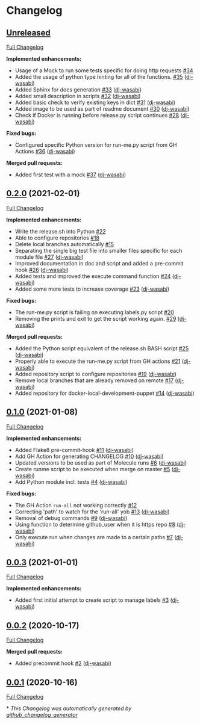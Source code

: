 # Changelog

## [Unreleased](https://github.com/dj-wasabi/dj-wasabi-release/tree/HEAD)

[Full Changelog](https://github.com/dj-wasabi/dj-wasabi-release/compare/0.2.0...HEAD)

**Implemented enhancements:**

- Usage of a Mock to run some tests specific for doing http requests [\#34](https://github.com/dj-wasabi/dj-wasabi-release/issues/34)
- Added the usage of python type hinting for all of the functions. [\#35](https://github.com/dj-wasabi/dj-wasabi-release/pull/35) ([dj-wasabi](https://github.com/dj-wasabi))
- Added Sphinx for docs generation [\#33](https://github.com/dj-wasabi/dj-wasabi-release/pull/33) ([dj-wasabi](https://github.com/dj-wasabi))
- Added small description in scripts [\#32](https://github.com/dj-wasabi/dj-wasabi-release/pull/32) ([dj-wasabi](https://github.com/dj-wasabi))
- Added basic check to verify existing keys in dict [\#31](https://github.com/dj-wasabi/dj-wasabi-release/pull/31) ([dj-wasabi](https://github.com/dj-wasabi))
- Added image to be used as part of readme document [\#30](https://github.com/dj-wasabi/dj-wasabi-release/pull/30) ([dj-wasabi](https://github.com/dj-wasabi))
- Check if Docker is running before release.py script continues [\#28](https://github.com/dj-wasabi/dj-wasabi-release/pull/28) ([dj-wasabi](https://github.com/dj-wasabi))

**Fixed bugs:**

- Configured specific Python version for run-me.py script from GH Actions [\#36](https://github.com/dj-wasabi/dj-wasabi-release/pull/36) ([dj-wasabi](https://github.com/dj-wasabi))

**Merged pull requests:**

- Added first test with a mock [\#37](https://github.com/dj-wasabi/dj-wasabi-release/pull/37) ([dj-wasabi](https://github.com/dj-wasabi))

## [0.2.0](https://github.com/dj-wasabi/dj-wasabi-release/tree/0.2.0) (2021-02-01)

[Full Changelog](https://github.com/dj-wasabi/dj-wasabi-release/compare/0.1.0...0.2.0)

**Implemented enhancements:**

- Write the release.sh into Python [\#22](https://github.com/dj-wasabi/dj-wasabi-release/issues/22)
- Able to configure repositories [\#18](https://github.com/dj-wasabi/dj-wasabi-release/issues/18)
- Delete local branches automatically [\#15](https://github.com/dj-wasabi/dj-wasabi-release/issues/15)
- Separating the single big test file into smaller files specific for each module file [\#27](https://github.com/dj-wasabi/dj-wasabi-release/pull/27) ([dj-wasabi](https://github.com/dj-wasabi))
- Improved documentation in doc and script and added a pre-commit hook [\#26](https://github.com/dj-wasabi/dj-wasabi-release/pull/26) ([dj-wasabi](https://github.com/dj-wasabi))
- Added tests and improved the execute command function [\#24](https://github.com/dj-wasabi/dj-wasabi-release/pull/24) ([dj-wasabi](https://github.com/dj-wasabi))
- Added some more tests to increase coverage [\#23](https://github.com/dj-wasabi/dj-wasabi-release/pull/23) ([dj-wasabi](https://github.com/dj-wasabi))

**Fixed bugs:**

- The run-me.py script is failing on executing labels.py script [\#20](https://github.com/dj-wasabi/dj-wasabi-release/issues/20)
- Removing the prints and exit to get the script working again. [\#29](https://github.com/dj-wasabi/dj-wasabi-release/pull/29) ([dj-wasabi](https://github.com/dj-wasabi))

**Merged pull requests:**

- Added the Python script equivalent of the release.sh BASH script [\#25](https://github.com/dj-wasabi/dj-wasabi-release/pull/25) ([dj-wasabi](https://github.com/dj-wasabi))
- Properly able to execute the run-me.py script from GH actions  [\#21](https://github.com/dj-wasabi/dj-wasabi-release/pull/21) ([dj-wasabi](https://github.com/dj-wasabi))
- Added repository script to configure repositories [\#19](https://github.com/dj-wasabi/dj-wasabi-release/pull/19) ([dj-wasabi](https://github.com/dj-wasabi))
- Remove local branches that are already removed on remote [\#17](https://github.com/dj-wasabi/dj-wasabi-release/pull/17) ([dj-wasabi](https://github.com/dj-wasabi))
- Added repository for docker-local-development-puppet [\#14](https://github.com/dj-wasabi/dj-wasabi-release/pull/14) ([dj-wasabi](https://github.com/dj-wasabi))

## [0.1.0](https://github.com/dj-wasabi/dj-wasabi-release/tree/0.1.0) (2021-01-08)

[Full Changelog](https://github.com/dj-wasabi/dj-wasabi-release/compare/0.0.3...0.1.0)

**Implemented enhancements:**

- Added Flake8 pre-commit-hook [\#11](https://github.com/dj-wasabi/dj-wasabi-release/pull/11) ([dj-wasabi](https://github.com/dj-wasabi))
- Add GH Action for generating CHANGELOG [\#10](https://github.com/dj-wasabi/dj-wasabi-release/pull/10) ([dj-wasabi](https://github.com/dj-wasabi))
- Updated versions to be used as part of Molecule runs [\#6](https://github.com/dj-wasabi/dj-wasabi-release/pull/6) ([dj-wasabi](https://github.com/dj-wasabi))
- Create runme script to be executed when merge on master [\#5](https://github.com/dj-wasabi/dj-wasabi-release/pull/5) ([dj-wasabi](https://github.com/dj-wasabi))
- Add Python module incl. tests [\#4](https://github.com/dj-wasabi/dj-wasabi-release/pull/4) ([dj-wasabi](https://github.com/dj-wasabi))

**Fixed bugs:**

- The GH Action `run-all` not working correctly [\#12](https://github.com/dj-wasabi/dj-wasabi-release/issues/12)
- Correcting 'path' to watch for the 'run-all' yob [\#13](https://github.com/dj-wasabi/dj-wasabi-release/pull/13) ([dj-wasabi](https://github.com/dj-wasabi))
- Removal of debug commands [\#9](https://github.com/dj-wasabi/dj-wasabi-release/pull/9) ([dj-wasabi](https://github.com/dj-wasabi))
- Using function to determine github\_user when it is https repo [\#8](https://github.com/dj-wasabi/dj-wasabi-release/pull/8) ([dj-wasabi](https://github.com/dj-wasabi))
- Only execute run when changes are made to a certain paths [\#7](https://github.com/dj-wasabi/dj-wasabi-release/pull/7) ([dj-wasabi](https://github.com/dj-wasabi))

## [0.0.3](https://github.com/dj-wasabi/dj-wasabi-release/tree/0.0.3) (2021-01-01)

[Full Changelog](https://github.com/dj-wasabi/dj-wasabi-release/compare/0.0.2...0.0.3)

**Implemented enhancements:**

- Added first initial attempt to create script to manage labels [\#3](https://github.com/dj-wasabi/dj-wasabi-release/pull/3) ([dj-wasabi](https://github.com/dj-wasabi))

## [0.0.2](https://github.com/dj-wasabi/dj-wasabi-release/tree/0.0.2) (2020-10-17)

[Full Changelog](https://github.com/dj-wasabi/dj-wasabi-release/compare/0.0.1...0.0.2)

**Merged pull requests:**

- Added precommit hook [\#2](https://github.com/dj-wasabi/dj-wasabi-release/pull/2) ([dj-wasabi](https://github.com/dj-wasabi))

## [0.0.1](https://github.com/dj-wasabi/dj-wasabi-release/tree/0.0.1) (2020-10-16)

[Full Changelog](https://github.com/dj-wasabi/dj-wasabi-release/compare/cd59e724928d6eb8ff0a701f36835dc28202b9ef...0.0.1)



\* *This Changelog was automatically generated by [github_changelog_generator](https://github.com/github-changelog-generator/github-changelog-generator)*
